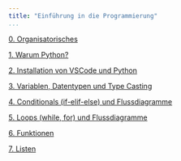 ```yaml
---
title: "Einführung in die Programmierung"
...
```


[0. Organisatorisches](0-organisatorisches/)

[1. Warum Python?](1-python/)

[2. Installation von VSCode und Python](2-installation/)

[3. Variablen, Datentypen und Type Casting](3-variablen/)

[4. Conditionals (if-elif-else) und Flussdiagramme](4-conditionals/)

[5. Loops (while, for) und Flussdiagramme](5-loops/)

[6. Funktionen](6-funktionen/)

[7. Listen](7-listen/)